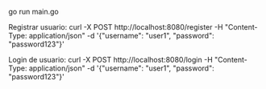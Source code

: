 go run main.go

Registrar usuario:
curl -X POST http://localhost:8080/register -H "Content-Type: application/json" -d '{"username": "user1", "password": "password123"}'

Login de usuario:
curl -X POST http://localhost:8080/login -H "Content-Type: application/json" -d '{"username": "user1", "password": "password123"}'
